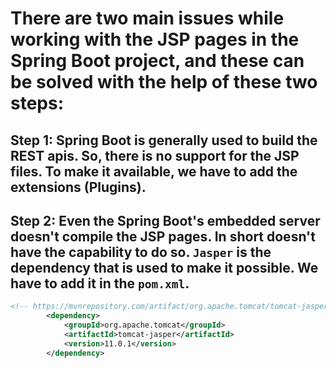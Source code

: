# There are two main issues while working with the JSP pages in the Spring Boot project, and these can be solved with the help of these two steps:

## Step 1: Spring Boot is generally used to build the REST apis. So, there is no support for the JSP files. To make it available, we have to add the extensions (Plugins).

## Step 2: Even the Spring Boot's embedded server doesn't compile the JSP pages. In short doesn't have the capability to do so. `Jasper` is the dependency that is used to make it possible. We have to add it in the `pom.xml`.

```xml
<!-- https://mvnrepository.com/artifact/org.apache.tomcat/tomcat-jasper -->
		<dependency>
		    <groupId>org.apache.tomcat</groupId>
		    <artifactId>tomcat-jasper</artifactId>
		    <version>11.0.1</version>
		</dependency>
```